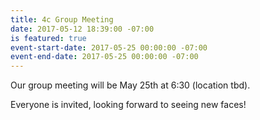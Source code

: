 ```yaml
---
title: 4c Group Meeting
date: 2017-05-12 18:39:00 -07:00
is featured: true
event-start-date: 2017-05-25 00:00:00 -07:00
event-end-date: 2017-05-25 00:00:00 -07:00
---
```


Our group meeting will be May 25th at 6:30 (location tbd).

Everyone is invited, looking forward to seeing new faces!

